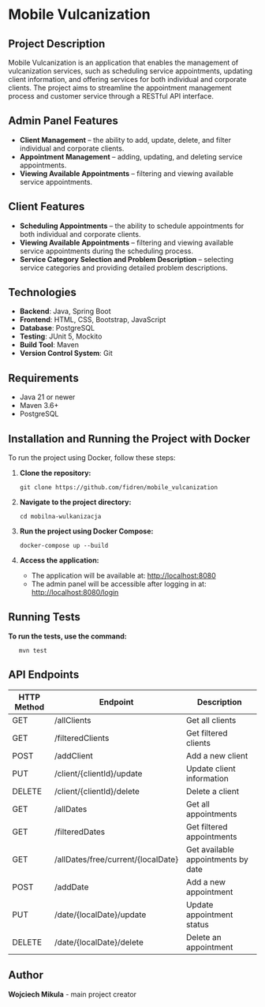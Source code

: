# Mobile Vulcanization

## Project Description
Mobile Vulcanization is an application that enables the management of vulcanization services, such as scheduling service appointments, updating client information, and offering services for both individual and corporate clients. The project aims to streamline the appointment management process and customer service through a RESTful API interface.

## Admin Panel Features
- **Client Management** – the ability to add, update, delete, and filter individual and corporate clients.
- **Appointment Management** – adding, updating, and deleting service appointments.
- **Viewing Available Appointments** – filtering and viewing available service appointments.

## Client Features
- **Scheduling Appointments** – the ability to schedule appointments for both individual and corporate clients.
- **Viewing Available Appointments** – filtering and viewing available service appointments during the scheduling process.
- **Service Category Selection and Problem Description** – selecting service categories and providing detailed problem descriptions.

## Technologies
- **Backend**: Java, Spring Boot
- **Frontend**: HTML, CSS, Bootstrap, JavaScript
- **Database**: PostgreSQL
- **Testing**: JUnit 5, Mockito
- **Build Tool**: Maven
- **Version Control System**: Git

## Requirements
- Java 21 or newer
- Maven 3.6+
- PostgreSQL

## Installation and Running the Project with Docker

To run the project using Docker, follow these steps:

1. **Clone the repository:**
    ```
    git clone https://github.com/fidren/mobile_vulcanization
    ```

2. **Navigate to the project directory:**
    ```
    cd mobilna-wulkanizacja
    ```

3. **Run the project using Docker Compose:**
    ```
    docker-compose up --build
    ```

4. **Access the application:**
   - The application will be available at: [http://localhost:8080](http://localhost:8080)
   - The admin panel will be accessible after logging in at: [http://localhost:8080/login](http://localhost:8080/login)

## Running Tests
**To run the tests, use the command:**
 ```
    mvn test
 ```

## API Endpoints
| HTTP Method | Endpoint | Description |
| --- | --- | --- |
| GET | /allClients | Get all clients |
| GET | /filteredClients | Get filtered clients |
| POST | /addClient | Add a new client |
| PUT | /client/{clientId}/update | Update client information |
| DELETE | /client/{clientId}/delete | Delete a client |
| GET | /allDates | Get all appointments |
| GET | /filteredDates | Get filtered appointments |
| GET | /allDates/free/current/{localDate} | Get available appointments by date |
| POST | /addDate | Add a new appointment |
| PUT | /date/{localDate}/update | Update appointment status |
| DELETE | /date/{localDate}/delete | Delete an appointment |

## Author
**Wojciech Mikula** - main project creator

